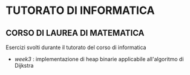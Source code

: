 # TUTORATO DI INFORMATICA
## CORSO DI LAUREA DI MATEMATICA

Esercizi svolti durante il tutorato del corso di informatica

- _week3_ : implementazione di heap binarie applicabile all'algoritmo di Dijkstra
